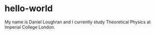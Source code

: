 # hello-world
My name is Daniel Loughran and I currently study Theoretical Physics at Imperial College London.
